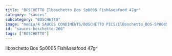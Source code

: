 ```yaml
---
title: "BOSCHETTO Ilboschetto Bos Sp0005 Fish&seafood 47gr"
category: "sauces"
subcategory: "BOSCHETTO"
image: "media/4 SAUCES CONDIMENTS/BOSCHETTO PICS/IlBoschetto_BOS-SP0005 Fish&Seafood 47gr.png"
id: "sauces-boschetto-260"
tags: ["BOSCHETTO"]
---
```


Ilboschetto Bos Sp0005 Fish&seafood 47gr
